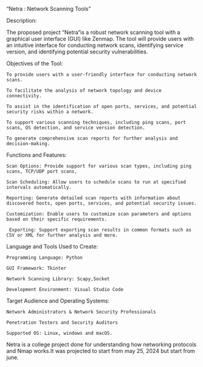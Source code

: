  “Netra : Network Scanning Tools” 

Description: 

The proposed project “Netra“is a robust network scanning tool with a graphical user interface (GUI) like Zenmap. The tool will provide users with an intuitive interface for conducting network scans, identifying service version, and identifying potential security vulnerabilities. 

 

Objectives of the Tool: 

    To provide users with a user-friendly interface for conducting network scans. 

    To facilitate the analysis of network topology and device connectivity. 

    To assist in the identification of open ports, services, and potential security risks within a network. 

    To support various scanning techniques, including ping scans, port scans, OS detection, and service version detection. 

    To generate comprehensive scan reports for further analysis and decision-making. 

Functions and Features: 

    Scan Options: Provide support for various scan types, including ping scans, TCP/UDP port scans,  

    Scan Scheduling: Allow users to schedule scans to run at specified intervals automatically. 

    Reporting: Generate detailed scan reports with information about discovered hosts, open ports, services, and potential security issues. 

    Customization: Enable users to customize scan parameters and options based on their specific requirements. 

     Exporting: Support exporting scan results in common formats such as CSV or XML for further analysis and more. 

 

Language and Tools Used to Create: 

    Programming Language: Python 

    GUI Framework: Tkinter 

    Network Scanning Library: Scapy,Socket

    Development Environment: Visual Studio Code 

 

Target Audience and Operating Systems: 

    Network Administrators & Network Security Professionals 

    Penetration Testers and Security Auditors 

    Supported OS: Linux, windows and macOS. 

 
Netra is a college project done for understanding how networking protocols and Nmap works.It was projected to start from may 25, 2024 but start from june.


 

 

 
